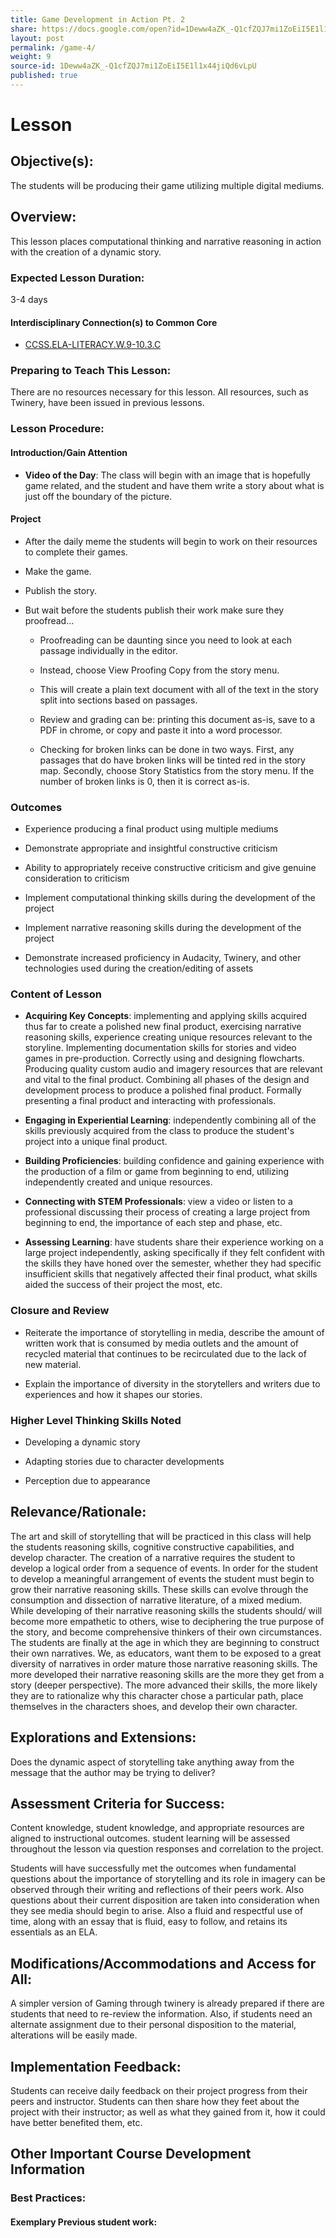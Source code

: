 ```yaml
---
title: Game Development in Action Pt. 2
share: https://docs.google.com/open?id=1Deww4aZK_-Q1cfZQJ7mi1ZoEiI5E1l1x44jiQd6vLpU
layout: post
permalink: /game-4/
weight: 9
source-id: 1Deww4aZK_-Q1cfZQJ7mi1ZoEiI5E1l1x44jiQd6vLpU
published: true
---
```

# Lesson

## Objective(s):

The students will be producing their game utilizing multiple digital mediums.

## Overview:

This lesson places computational thinking and narrative reasoning in action with the creation of a dynamic story.

### Expected Lesson Duration:

3-4 days

#### Interdisciplinary Connection(s) to Common Core

-  <a href = "http://www.corestandards.org/ELA-Literacy/W/9-10/3/c/" target="_blank">CCSS.ELA-LITERACY.W.9-10.3.C</a>

### Preparing to Teach This Lesson:

There are no resources necessary for this lesson. All resources, such as Twinery, have been issued in previous lessons.

### Lesson Procedure:

#### Introduction/Gain Attention

- **Video of the Day**: The class will begin with an image that is hopefully game related, and the student and have them write a story about what is just off the boundary of the picture.

#### Project

-   After the daily meme the students will begin to work on their resources to complete their games.

    

-   Make the game.

    

-   Publish the story.    

-   But wait before the students publish their work make sure they proofread…    

	-   Proofreading can be daunting since you need to look at each passage individually in the editor.

    

	-   Instead, choose View Proofing Copy from the story menu.

    

	-   This will create a plain text document with all of the text in the story split into sections based on passages.

    

	-   Review and grading can be: printing this document as-is, save to a PDF in chrome, or copy and paste it into a word processor.

    

	-   Checking for broken links can be done in two ways. First, any passages that do have broken links will be tinted red in the story map. Secondly, choose Story Statistics from the story menu. If the number of broken links is 0, then it is correct as-is.

	

### Outcomes

* Experience producing a final product using multiple mediums

    

* Demonstrate appropriate and insightful constructive criticism

    

* Ability to appropriately receive constructive criticism and give genuine consideration to criticism

    

* Implement computational thinking skills during the development of the project

    

* Implement narrative reasoning skills during the development of the project

    

* Demonstrate increased proficiency in Audacity, Twinery, and other technologies used during the creation/editing of assets    

### Content of Lesson

* **Acquiring Key Concepts**: implementing and applying skills acquired thus far to create a polished new final product, exercising narrative reasoning skills, experience creating unique resources relevant to the storyline. Implementing documentation skills for stories and video games in pre-production. Correctly using and designing flowcharts. Producing quality custom audio and imagery resources that are relevant and vital to the final product. Combining all phases of the design and development process to produce a polished final product. Formally presenting a final product and interacting with professionals.

* **Engaging in Experiential Learning**: independently combining all of the skills previously acquired from the class to produce the student's project into a unique final product.

* **Building Proficiencies**: building confidence and gaining experience with the production of a film or game from beginning to end, utilizing independently created and unique resources.

* **Connecting with STEM Professionals**: view a video or listen to a professional discussing their process of creating a large project from beginning to end, the importance of each step and phase, etc.

* **Assessing Learning**: have students share their experience working on a large project independently, asking specifically if they felt confident with the skills they have honed over the semester, whether they had specific insufficient skills that negatively affected their final product, what skills aided the success of their project the most, etc.    

### Closure and Review

* Reiterate the importance of storytelling in media, describe the amount of written work that is consumed by media outlets and the amount of recycled material that continues to be recirculated due to the lack of new material.

    

* Explain the importance of diversity in the storytellers and writers due to experiences and how it shapes our stories.

    

### Higher Level Thinking Skills Noted    

* Developing a dynamic story

    

* Adapting stories due to character developments

    

* Perception due to appearance

## Relevance/Rationale:

The art and skill of storytelling that will be practiced in this class will help the students reasoning skills, cognitive constructive capabilities, and develop character. The creation of a narrative requires the student to develop a logical order from a sequence of events. In order for the student to develop a meaningful arrangement of events the student must begin to grow their narrative reasoning skills. These skills can evolve through the consumption and dissection of narrative literature, of a mixed medium. While developing of their narrative reasoning skills the students should/ will become more empathetic to others, wise to deciphering the true purpose of the story, and become comprehensive thinkers of their own circumstances. The students are finally at the age in which they are beginning to construct their own narratives. We, as educators, want them to be exposed to a great diversity of narratives in order mature those narrative reasoning skills. The more developed their narrative reasoning skills are the more they get from a story (deeper perspective). The more advanced their skills, the more likely they are to rationalize why this character chose a particular path, place themselves in the characters shoes, and develop their own character.

## Explorations and Extensions:

Does the dynamic aspect of storytelling take anything away from the message that the author may be trying to deliver?

## Assessment Criteria for Success:

Content knowledge, student knowledge, and appropriate resources are aligned to instructional outcomes. student learning will be assessed throughout the lesson via question responses and correlation to the project.

Students will have successfully met the outcomes when fundamental questions about the importance of storytelling and its role in imagery can be observed through their writing and reflections of their peers work. Also questions about their current disposition are taken into consideration when they see media should begin to arise. Also a fluid and respectful use of time, along with an essay that is fluid, easy to follow, and retains its essentials as an ELA.

## Modifications/Accommodations and Access for All:

A simpler version of Gaming through twinery is already prepared if there are students that need to re-review the information. Also, if students need an alternate assignment due to their personal disposition to the material, alterations will be easily made.

## Implementation Feedback:

Students can receive daily feedback on their project progress from their peers and instructor. Students can then share how they feet about the project with their instructor; as well as what they gained from it, how it could have better benefited them, etc.

## Other Important Course Development Information

### Best Practices:

#### Exemplary Previous student work:


